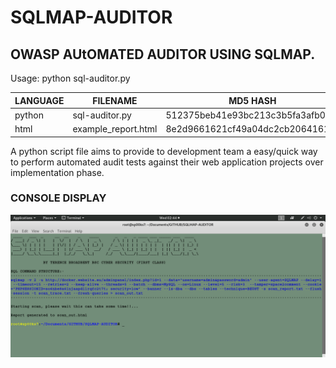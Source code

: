 # SQLMAP-AUDITOR
## OWASP AUtOMATED AUDITOR USING SQLMAP.

Usage: python sql-auditor.py

| LANGUAGE | FILENAME            | MD5 HASH                         | 
|--------  |---------            |---------                         | 
| python   | sql-auditor.py      | 512375beb41e93bc213c3b5fa3afb0e4 | 
| html     | example_report.html | 8e2d9661621cf49a04dc2cb2064161ae | 

A python script file aims to provide to development team a easy/quick way to perform automated audit tests against their web application projects over implementation phase.

### CONSOLE DISPLAY
![Screenshot](picture1.png) 

